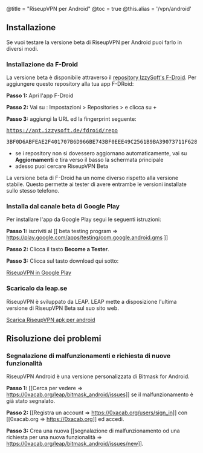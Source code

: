 @title = "RiseupVPN per Android"
@toc = true
@this.alias = '/vpn/android'

## Installazione

Se vuoi testare la versione beta di RiseupVPN per Android puoi farlo in diversi modi.


### Installazione da F-Droid

La versione beta è disponibile attraverso il <a href="https://apt.izzysoft.de/fdroid/index/info">repository IzzySoft's F-Droid</a>. Per aggiungere questo repository alla tua app F-DRoid:


**Passo 1:** Apri l'app F-Droid

**Passo 2:** Vai su : Impostazioni > Repositories > e clicca su **+** 

**Passo 3:** aggiungi la URL ed la fingerprint seguente: <pre>https://apt.izzysoft.de/fdroid/repo</pre>  <pre>3BF0D6ABFEAE2F401707B6D966BE743BF0EEE49C2561B9BA39073711F628937A</pre> 

* se i repository non si dovessero aggiornano automaticamente, vai su **Aggiornamenti** e tira verso il basso la schermata principale
* adesso puoi cercare RiseupVPN Beta


La versione beta di F-Droid ha un nome diverso rispetto alla versione stabile. Questo permette ai tester di avere entrambe le versioni installate sullo stesso telefono.


### Installa dal canale beta di Google Play

Per installare l'app da Google Play segui le seguenti istruzioni:

**Passo 1:** iscriviti al [[ beta testing program => https://play.google.com/apps/testing/com.google.android.gms ]]

**Passo 2:** Clicca il tasto **Become a Tester**.

**Passo 3:** Clicca sul tasto download qui sotto:

<a class="btn btn-default btn-lg" href="https://play.google.com/store/apps/details?id=se.leap.riseupvpn"><i class="fa fa-download"></i> RiseupVPN in Google Play</a>

### Scaricalo da leap.se

RiseupVPN è sviluppato da LEAP. LEAP mette a disposizione l'ultima versione di RiseupVPN Beta sul suo sito web.

<a class="btn btn-default btn-lg" href="https://downloads.leap.se/RiseupVPN/android/RiseupVPN-Android-testing.apk"><i class="fa fa-download"></i> Scarica RiseupVPN apk per android</a>

## Risoluzione dei problemi

### Segnalazione di malfunzionamenti e richiesta di nuove funzionalità

RiseupVPN Android è una versione personalizzata di Bitmask for Android. 

**Passo 1:** [[Cerca per vedere => https://0xacab.org/leap/bitmask_android/issues]] se il malfunzionamento è già stato segnalato.

**Passo 2:** [[Registra un account => https://0xacab.org/users/sign_in]] con [[0xacab.org => https://0xacab.org]] ed accedi.

**Passo 3:** Crea una nuova [[segnalazione di malfunzionamento od una richiesta per una nuova funzionalità => https://0xacab.org/leap/bitmask_android/issues/new]].
